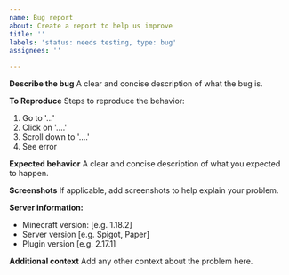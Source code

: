 ```yaml
---
name: Bug report
about: Create a report to help us improve
title: ''
labels: 'status: needs testing, type: bug'
assignees: ''

---
```


**Describe the bug**
A clear and concise description of what the bug is.

**To Reproduce**
Steps to reproduce the behavior:

1. Go to '...'
2. Click on '....'
3. Scroll down to '....'
4. See error

**Expected behavior**
A clear and concise description of what you expected to happen.

**Screenshots**
If applicable, add screenshots to help explain your problem.

**Server information:**

- Minecraft version: [e.g. 1.18.2]
- Server version [e.g. Spigot, Paper]
- Plugin version [e.g. 2.17.1]

**Additional context**
Add any other context about the problem here.
